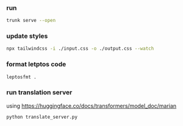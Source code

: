 ### run
```bash
trunk serve --open
```
### update styles
```bash
npx tailwindcss -i ./input.css -o ./output.css --watch
```
### format letptos code
```bash
leptosfmt .
```
### run translation server

using https://huggingface.co/docs/transformers/model_doc/marian

```python
python translate_server.py
```
